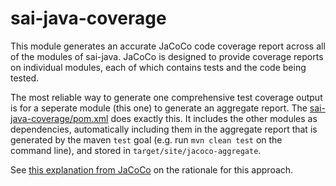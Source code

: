 # sai-java-coverage

This module generates an accurate JaCoCo code coverage report across all of the modules
of sai-java. JaCoCo is designed to provide coverage reports on individual modules, each of which contains 
tests and the code being tested.

The most reliable way to generate one comprehensive test coverage output is for a seperate module (this one)
to generate an aggregate report. The [sai-java-coverage/pom.xml](./pom.xml) does exactly this. It includes
the other modules as dependencies, automatically including them in the aggregate report that is generated
by the maven `test` goal (e.g. run `mvn clean test` on the command line), and stored in 
`target/site/jacoco-aggregate`.

See [this explanation from JaCoCo](https://github.com/jacoco/jacoco/wiki/MavenMultiModule) on the rationale
for this approach.
